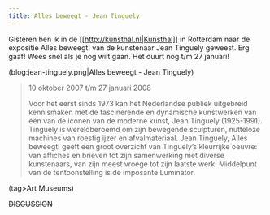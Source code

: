 ```yaml
---
title: Alles beweegt - Jean Tinguely
---
```

Gisteren ben ik in de [[http://kunsthal.nl|Kunsthal]] in Rotterdam naar de expositie Alles beweegt! van de kunstenaar Jean Tinguely geweest. Erg gaaf! Wees snel als je nog wilt gaan. Het duurt nog t/m 27 januari!

(blog:jean-tinguely.png|Alles beweegt - Jean Tinguely)

<blockquote>
10 oktober 2007 t/m 27 januari 2008

Voor het eerst sinds 1973 kan het Nederlandse publiek uitgebreid kennismaken met de fascinerende en dynamische kunstwerken van één van de iconen van de moderne kunst, Jean Tinguely (1925-1991). Tinguely is wereldberoemd om zijn bewegende sculpturen, nutteloze machines van roestig ijzer en afvalmateriaal. Jean Tinguely, Alles beweegt! geeft een groot overzicht van Tinguely’s kleurrijke oeuvre: van affiches en brieven tot zijn samenwerking met diverse kunstenaars, van zijn meest vroege tot zijn laatste werk. Middelpunt van de tentoonstelling is de imposante Luminator.</blockquote>

(tag>Art Museums)

~~DISCUSSION~~
